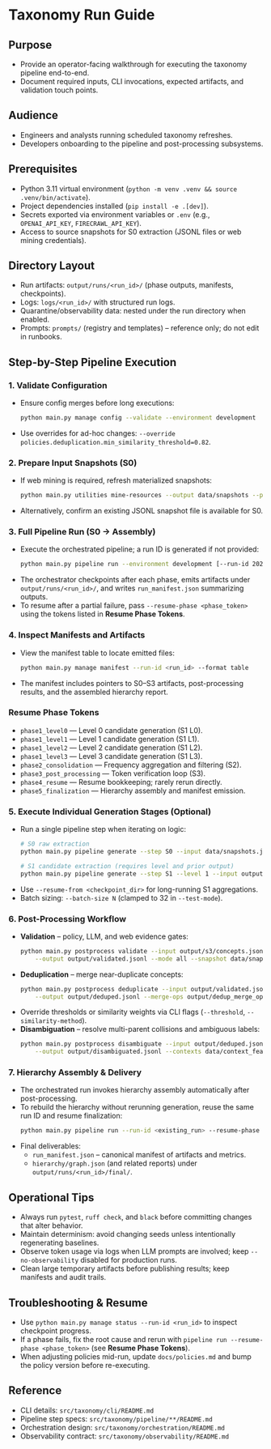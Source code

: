 # Taxonomy Run Guide

## Purpose
- Provide an operator-facing walkthrough for executing the taxonomy pipeline end-to-end.
- Document required inputs, CLI invocations, expected artifacts, and validation touch points.

## Audience
- Engineers and analysts running scheduled taxonomy refreshes.
- Developers onboarding to the pipeline and post-processing subsystems.

## Prerequisites
- Python 3.11 virtual environment (`python -m venv .venv && source .venv/bin/activate`).
- Project dependencies installed (`pip install -e .[dev]`).
- Secrets exported via environment variables or `.env` (e.g., `OPENAI_API_KEY`, `FIRECRAWL_API_KEY`).
- Access to source snapshots for S0 extraction (JSONL files or web mining credentials).

## Directory Layout
- Run artifacts: `output/runs/<run_id>/` (phase outputs, manifests, checkpoints).
- Logs: `logs/<run_id>/` with structured run logs.
- Quarantine/observability data: nested under the run directory when enabled.
- Prompts: `prompts/` (registry and templates) – reference only; do not edit in runbooks.

## Step-by-Step Pipeline Execution

### 1. Validate Configuration
- Ensure config merges before long executions:
  ```bash
  python main.py manage config --validate --environment development
  ```
- Use overrides for ad-hoc changes: `--override policies.deduplication.min_similarity_threshold=0.82`.

### 2. Prepare Input Snapshots (S0)
- If web mining is required, refresh materialized snapshots:
  ```bash
  python main.py utilities mine-resources --output data/snapshots --provider firecrawl
  ```
- Alternatively, confirm an existing JSONL snapshot file is available for S0.

### 3. Full Pipeline Run (S0 → Assembly)
- Execute the orchestrated pipeline; a run ID is generated if not provided:
  ```bash
  python main.py pipeline run --environment development [--run-id 20240901-dev]
  ```
- The orchestrator checkpoints after each phase, emits artifacts under `output/runs/<run_id>/`, and writes `run_manifest.json` summarizing outputs.
- To resume after a partial failure, pass `--resume-phase <phase_token>` using the tokens listed in **Resume Phase Tokens**.

### 4. Inspect Manifests and Artifacts
- View the manifest table to locate emitted files:
  ```bash
  python main.py manage manifest --run-id <run_id> --format table
  ```
- The manifest includes pointers to S0–S3 artifacts, post-processing results, and the assembled hierarchy report.

### Resume Phase Tokens
- `phase1_level0` — Level 0 candidate generation (S1 L0).
- `phase1_level1` — Level 1 candidate generation (S1 L1).
- `phase1_level2` — Level 2 candidate generation (S1 L2).
- `phase1_level3` — Level 3 candidate generation (S1 L3).
- `phase2_consolidation` — Frequency aggregation and filtering (S2).
- `phase3_post_processing` — Token verification loop (S3).
- `phase4_resume` — Resume bookkeeping; rarely rerun directly.
- `phase5_finalization` — Hierarchy assembly and manifest emission.

### 5. Execute Individual Generation Stages (Optional)
- Run a single pipeline step when iterating on logic:
  ```bash
  # S0 raw extraction
  python main.py pipeline generate --step S0 --input data/snapshots.jsonl --output output/s0/

  # S1 candidate extraction (requires level and prior output)
  python main.py pipeline generate --step S1 --level 1 --input output/s0/raw.jsonl --output output/s1/
  ```
- Use `--resume-from <checkpoint_dir>` for long-running S1 aggregations.
- Batch sizing: `--batch-size N` (clamped to 32 in `--test-mode`).

### 6. Post-Processing Workflow
- **Validation** – policy, LLM, and web evidence gates:
  ```bash
  python main.py postprocess validate --input output/s3/concepts.jsonl \
      --output output/validated.jsonl --mode all --snapshot data/snapshots.jsonl
  ```
- **Deduplication** – merge near-duplicate concepts:
  ```bash
  python main.py postprocess deduplicate --input output/validated.jsonl \
      --output output/deduped.jsonl --merge-ops output/dedup_merge_ops.jsonl
  ```
- Override thresholds or similarity weights via CLI flags (`--threshold`, `--similarity-method`).
- **Disambiguation** – resolve multi-parent collisions and ambiguous labels:
  ```bash
  python main.py postprocess disambiguate --input output/deduped.jsonl \
      --output output/disambiguated.jsonl --contexts data/context_features.jsonl
  ```

### 7. Hierarchy Assembly & Delivery
- The orchestrated run invokes hierarchy assembly automatically after post-processing.
- To rebuild the hierarchy without rerunning generation, reuse the same run ID and resume finalization:
  ```bash
  python main.py pipeline run --run-id <existing_run> --resume-phase phase5_finalization
  ```
- Final deliverables:
  - `run_manifest.json` – canonical manifest of artifacts and metrics.
  - `hierarchy/graph.json` (and related reports) under `output/runs/<run_id>/final/`.

## Operational Tips
- Always run `pytest`, `ruff check`, and `black` before committing changes that alter behavior.
- Maintain determinism: avoid changing seeds unless intentionally regenerating baselines.
- Observe token usage via logs when LLM prompts are involved; keep `--no-observability` disabled for production runs.
- Clean large temporary artifacts before publishing results; keep manifests and audit trails.

## Troubleshooting & Resume
- Use `python main.py manage status --run-id <run_id>` to inspect checkpoint progress.
- If a phase fails, fix the root cause and rerun with `pipeline run --resume-phase <phase_token>` (see **Resume Phase Tokens**).
- When adjusting policies mid-run, update `docs/policies.md` and bump the policy version before re-executing.

## Reference
- CLI details: `src/taxonomy/cli/README.md`
- Pipeline step specs: `src/taxonomy/pipeline/**/README.md`
- Orchestration design: `src/taxonomy/orchestration/README.md`
- Observability contract: `src/taxonomy/observability/README.md`
